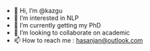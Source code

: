 - 👋 Hi, I’m @kazgu
- 👀 I’m interested in NLP
- 🌱 I’m currently getting my PhD
- 💞️ I’m looking to   collaborate on academic
- 📫 How to reach me : hasanjan@outlook.com

<!---
kazgu/kazgu is a ✨ special ✨ repository because its `README.md` (this file) appears on your GitHub profile.
You can click the Preview link to take a look at your changes.
--->
